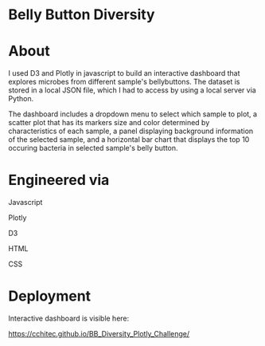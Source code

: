 # Belly Button Diversity

# About

I used D3 and Plotly in javascript to build an interactive dashboard that explores microbes from different sample's bellybuttons. The dataset is stored in a local JSON file, which I had to access by using a local server via Python.

The dashboard includes a dropdown menu to select which sample to plot, a scatter plot that has its markers size and color determined by characteristics of each sample, a panel displaying background information of the selected sample, and a horizontal bar chart that displays the top 10 occuring bacteria in selected sample's belly button.

# Engineered via

Javascript

Plotly

D3

HTML

CSS

# Deployment

Interactive dashboard is visible here:

https://cchitec.github.io/BB_Diversity_Plotly_Challenge/
